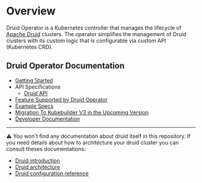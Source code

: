 # Overview

Druid Operator is a Kubernetes controller that manages the lifecycle of [Apache Druid](https://druid.apache.org/) clusters.
The operator simplifies the management of Druid clusters with its custom logic that is configurable via custom API
(Kubernetes CRD).

## Druid Operator Documentation

* [Getting Started](./getting_started.md)
* API Specifications
  * [Druid API](./api_specifications/druid.md)
* [Feature Supported by Druid Operator](./features.md)
* [Example Specs](./example_specs.md)
* [Migration To Kubebuilder V3 in the Upcoming Version](./kubebuilder_v3_migration.md)
* [Developer Documentation](./dev_doc.md)

---

:warning: You won't find any documentation about druid itself in this repository.
If you need details about how to architecture your druid cluster you can consult theses documentations:

* [Druid introduction](<https://druid.apache.org/docs/latest/design/index.html>)
* [Druid architecture](https://druid.apache.org/docs/latest/design/architecture.html)
* [Druid configuration reference](https://druid.apache.org/docs/latest/configuration/index.html)
